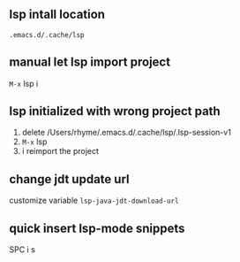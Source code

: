 ## lsp intall location
`.emacs.d/.cache/lsp`

## manual let lsp import project
`M-x` lsp
i

## lsp initialized with wrong project path
1. delete /Users/rhyme/.emacs.d/.cache/lsp/.lsp-session-v1
2. `M-x` lsp
3. i reimport the project

## change jdt update url
customize variable `lsp-java-jdt-download-url`

## quick insert lsp-mode snippets
SPC i s
